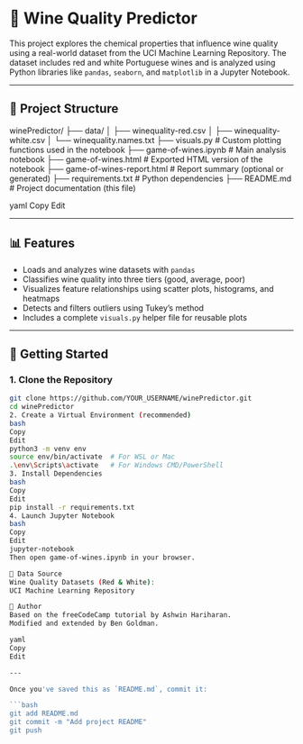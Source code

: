 # 🍷 Wine Quality Predictor

This project explores the chemical properties that influence wine quality using a real-world dataset from the UCI Machine Learning Repository. The dataset includes red and white Portuguese wines and is analyzed using Python libraries like `pandas`, `seaborn`, and `matplotlib` in a Jupyter Notebook.

---

## 📁 Project Structure

winePredictor/
├── data/
│ ├── winequality-red.csv
│ ├── winequality-white.csv
│ └── winequality.names.txt
├── visuals.py # Custom plotting functions used in the notebook
├── game-of-wines.ipynb # Main analysis notebook
├── game-of-wines.html # Exported HTML version of the notebook
├── game-of-wines-report.html # Report summary (optional or generated)
├── requirements.txt # Python dependencies
├── README.md # Project documentation (this file)

yaml
Copy
Edit

---

## 📊 Features

- Loads and analyzes wine datasets with `pandas`
- Classifies wine quality into three tiers (good, average, poor)
- Visualizes feature relationships using scatter plots, histograms, and heatmaps
- Detects and filters outliers using Tukey’s method
- Includes a complete `visuals.py` helper file for reusable plots

---

## 🚀 Getting Started

### 1. Clone the Repository

```bash
git clone https://github.com/YOUR_USERNAME/winePredictor.git
cd winePredictor
2. Create a Virtual Environment (recommended)
bash
Copy
Edit
python3 -m venv env
source env/bin/activate  # For WSL or Mac
.\env\Scripts\activate   # For Windows CMD/PowerShell
3. Install Dependencies
bash
Copy
Edit
pip install -r requirements.txt
4. Launch Jupyter Notebook
bash
Copy
Edit
jupyter-notebook
Then open game-of-wines.ipynb in your browser.

🧪 Data Source
Wine Quality Datasets (Red & White):
UCI Machine Learning Repository

🧠 Author
Based on the freeCodeCamp tutorial by Ashwin Hariharan.
Modified and extended by Ben Goldman.

yaml
Copy
Edit

---

Once you've saved this as `README.md`, commit it:

```bash
git add README.md
git commit -m "Add project README"
git push
